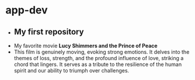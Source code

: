 # app-dev
+ ## My first repository
+ My favorite movie **Lucy Shimmers and the Prince of Peace**
+ This film is genuinely moving, evoking strong emotions. It delves into the themes of loss, strength, and the profound influence of love, striking a chord that lingers. It serves as a tribute to the resilience of the human spirit and our ability to triumph over challenges.
  
